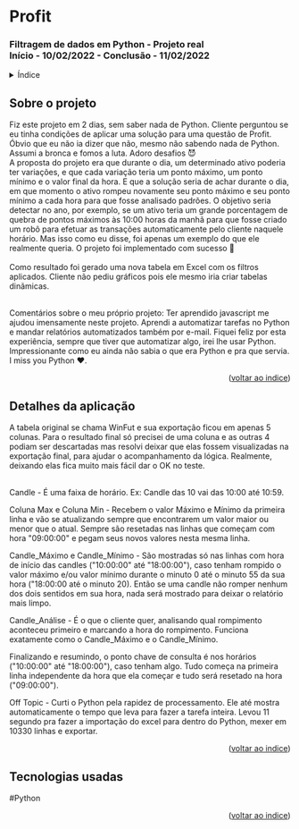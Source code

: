<h1> Profit</h1>
<h3> Filtragem de dados em Python - Projeto real
  <br />
Início - 10/02/2022 - Conclusão - 11/02/2022 </h3>

<!-- TABLE OF CONTENTS -->
<details>
  <summary name="indice">Índice</summary>
  <ol>   
    <li><a href="#projeto">Sobre o projeto</a></li>
    <li><a href="#detalhes">Detalhes da aplicação</a></li>
    <li><a href="#tecnologias">Tecnologias usadas</a></li>
  </ol>
</details>
<h2 name="projeto"> Sobre o projeto  </h2>
Fiz este projeto em 2 dias, sem saber nada de Python. Cliente perguntou se eu tinha condições de aplicar uma solução para uma questão de Profit. Óbvio que eu não ia dizer que não, mesmo não sabendo nada de Python. Assumi a bronca e fomos a luta. Adoro desafios 😈 <br /> A proposta do projeto era que durante o dia, um determinado ativo poderia ter variações, e que cada variação teria um ponto máximo, um ponto mínimo e o valor final da hora. E que a solução seria de achar durante o dia, em que momento o ativo rompeu novamente seu ponto máximo e seu ponto mínimo a cada hora para que fosse analisado padrões. O objetivo seria detectar no ano, por exemplo, se um ativo teria um grande porcentagem de quebra de pontos máximos às 10:00 horas da manhã para que fosse criado um robô para efetuar as transações automaticamente pelo cliente naquele horário. Mas isso como eu disse, foi apenas um exemplo do que ele realmente queria. O projeto foi implementado com sucesso 👏 <br /> <br />Como resultado foi gerado uma nova tabela em Excel com os filtros aplicados. Cliente não pediu gráficos pois ele mesmo iria criar tabelas dinãmicas.
<br /><br />

Comentários sobre o meu próprio projeto: Ter aprendido javascript me ajudou imensamente neste projeto. Aprendi a automatizar tarefas no Python e mandar relatórios automatizados também por e-mail. Fiquei feliz por esta experiência, sempre que tiver que automatizar algo, irei lhe usar Python. Impressionante como eu ainda não sabia o que era Python e pra que servia. I miss you Python ❤️.
<p align="right">(<a href="#indice">voltar ao indice</a>)</p>
 
<h2 name="detalhes"> Detalhes da aplicação  </h2>
A tabela original se chama WinFut e sua exportação ficou em apenas 5 colunas. Para o resultado final só precisei de uma coluna e as outras 4 podiam ser descartadas mas resolvi deixar que elas fossem visualizadas na exportação final, para ajudar o acompanhamento da lógica. Realmente, deixando elas fica muito mais fácil dar o OK no teste. <br /><br />

Candle - É uma faixa de horário. Ex: Candle das 10 vai das 10:00 até 10:59. <br />

Coluna Max e Coluna Min - Recebem o valor Máximo e Mínimo da primeira linha e vão se atualizando sempre que encontrarem um valor maior ou menor que o atual. Sempre são resetadas nas linhas que começam com hora "09:00:00" e pegam seus novos valores nesta mesma linha.

Candle_Máximo e Candle_Mínimo - São mostradas só nas linhas com hora de início das candles ("10:00:00" até "18:00:00"),  caso tenham rompido o valor máximo e/ou valor mínimo durante o minuto 0 até o minuto 55 da sua hora ("18:00:00 até o minuto 20). Então se uma candle não romper nenhum dos dois sentidos em sua hora, nada será mostrado para deixar o relatório mais limpo.

Candle_Análise - É o que o cliente quer, analisando qual rompimento aconteceu primeiro e marcando a hora do rompimento. Funciona exatamente como o Candle_Máximo e o Candle_Mínimo.


Finalizando e resumindo, o ponto chave de consulta é nos horários ("10:00:00" até "18:00:00"), caso tenham algo. Tudo começa na primeira linha independente da hora que ela começar e tudo será resetado na hora ("09:00:00").

Off Topic - Curti o Python pela rapidez de processamento. Ele até mostra automaticamente o tempo que leva para fazer a tarefa inteira. Levou 11 segundo pra fazer a importação do excel para dentro do Python, mexer em 10330 linhas e exportar. 
<p align="right">(<a href="#indice">voltar ao indice</a>)</p>

<h2 name="tecnologias">Tecnologias usadas</h2>
#Python
<p align="right">(<a href="#indice">voltar ao indice</a>)</p> 
